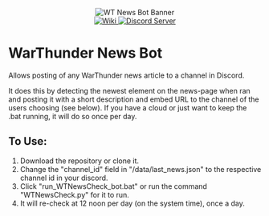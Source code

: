 <p align="center">
	<img src="https://media.githubusercontent.com/media/Qaiten/war-thunder-news-bot/main/images/HeaderImage.png" alt="WT News Bot Banner" />
	<br />
	<a href="https://github.com/Qaiten/war-thunder-news-bot/wiki">
		<img src="https://img.shields.io/badge/WT_News_Bot-Wiki-orange.svg?style=for-the-badge&logo=github" alt="Wiki" />
	</a>
	<a href="https://discord.gg/XS6w8D8">
		<img src="https://img.shields.io/discord/532683310409842728.svg?label=Discord&logo=Discord&colorB=7289da&style=for-the-badge" alt="Discord Server">
	</a>
</p>

# WarThunder News Bot
Allows posting of any WarThunder news article to a channel in Discord.

It does this by detecting the newest element on the news-page when ran and posting it with a short description and embed URL to the channel of the users choosing (see below). If you have a cloud or just want to keep the .bat running, it will do so  once per day.

## To Use:
1. Download the repository or clone it.
2. Change the "channel_id" field in "/data/last_news.json" to the respective channel id in your discord.
3. Click "run_WTNewsCheck_bot.bat" or run the command "WTNewsCheck.py" for it to run.
4. It will re-check at 12 noon per day (on the system time), once a day.